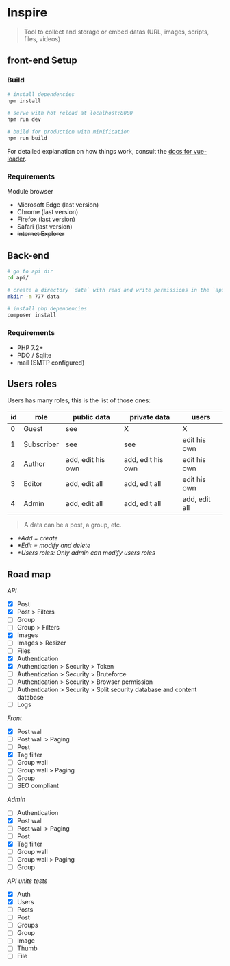 # Inspire

> Tool to collect and storage or embed datas (URL, images, scripts, files, videos)


## front-end Setup

### Build

``` bash
# install dependencies
npm install

# serve with hot reload at localhost:8080
npm run dev

# build for production with minification
npm run build
```

For detailed explanation on how things work, consult the [docs for vue-loader](http://vuejs.github.io/vue-loader).


### Requirements

Module browser

- Microsoft Edge (last version)
- Chrome (last version)
- Firefox (last version)
- Safari (last version)
- ~~Internet Explorer~~


## Back-end

``` bash
# go to api dir
cd api/

# create a directory `data` with read and write permissions in the `api` directory
mkdir -m 777 data

# install php dependencies
composer install
```

### Requirements

- PHP 7.2+
- PDO / Sqlite
- mail (SMTP configured)


## Users roles

Users has many roles, this is the list of those ones:

| id | role       | public data         | private data      | users         |
|----|------------|---------------------|-------------------|---------------|
| 0  | Guest      | see                 | X                 | X             |
| 1  | Subscriber | see                 | see               | edit his own  |
| 2  | Author     | add, edit his own   | add, edit his own | edit his own  |
| 3  | Editor     | add, edit all       | add, edit all     | edit his own  |
| 4  | Admin      | add, edit all       | add, edit all     | add, edit all |

> A data can be a post, a group, etc.  
- _*Add = create_  
- _*Edit = modify and delete_  
- _*Users roles: Only admin can modify users roles_

## Road map

*API*
- [x] Post
- [x] Post > Filters
- [ ] Group
- [ ] Group > Filters
- [x] Images
- [ ] Images > Resizer
- [ ] Files
- [x] Authentication
- [x] Authentication > Security > Token
- [ ] Authentication > Security > Bruteforce
- [ ] Authentication > Security > Browser permission
- [ ] Authentication > Security > Split security database and content database
- [ ] Logs

*Front*
- [x] Post wall
- [ ] Post wall > Paging
- [ ] Post
- [x] Tag filter
- [ ] Group wall
- [ ] Group wall > Paging
- [ ] Group
- [ ] SEO compliant

*Admin*
- [ ] Authentication
- [x] Post wall
- [ ] Post wall > Paging
- [ ] Post
- [x] Tag filter
- [ ] Group wall
- [ ] Group wall > Paging
- [ ] Group

*API units tests*
- [x] Auth
- [x] Users
- [ ] Posts
- [ ] Post
- [ ] Groups
- [ ] Group
- [ ] Image
- [ ] Thumb
- [ ] File
